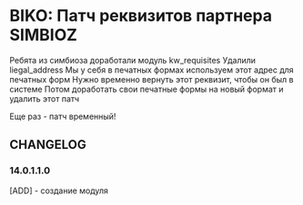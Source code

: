 # BIKO: Патч реквизитов партнера SIMBIOZ

Ребята из симбиоза доработали модуль kw_requisites 
Удалили liegal_address
Мы у себя в печатных формах используем этот адрес для печатных форм
Нужно временно вернуть этот реквизит, чтобы он был в системе
Потом доработать свои печатные формы на новый формат и удалить этот патч

Еще раз - патч временный!

## CHANGELOG
### 14.0.1.1.0
[ADD] - создание модуля